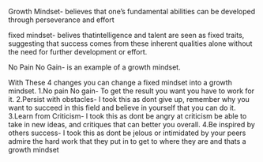 Growth Mindset- believes that one’s fundamental abilities can be developed through perseverance and effort

fixed mindset- belives thatintelligence and talent are seen as fixed traits, suggesting that success comes from these inherent qualities alone
without the need for further development or effort.

No Pain No Gain- is an example of a growth mindset.

With These 4 changes you can change a fixed mindset into a growth mindset.
1.No pain No gain- To get the result you want you have to work for it.
2.Persist with obstacles- I took this as dont give up, remember why you want to succeed in this field and believe in yourself that you can do it.
3.Learn from Criticism- I took this as dont be angry at criticism be able to take in new ideas, and critiques that can better you overall.
4.Be inspired by others success- I took this as dont be jelous or intimidated by your peers admire the hard work that they put in to get to where they are and thats a growth mindset
